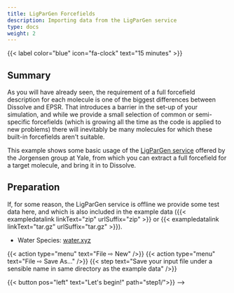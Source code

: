 ```yaml
---
title: LigParGen Forcefields
description: Importing data from the LigParGen service
type: docs
weight: 2
---
```


{{< label color="blue" icon="fa-clock" text="15 minutes" >}}

## Summary

As you will have already seen, the requirement of a full forcefield description for each molecule is one of the biggest differences between Dissolve and EPSR. That introduces a barrier in the set-up of your simulation, and while we provide a small selection of common or semi-specific forcefields (which is growing all the time as the code is applied to new problems) there will inevitably be many molecules for which these built-in forcefields aren't suitable.

This example shows some basic usage of the [LigParGen service](http://zarbi.chem.yale.edu/ligpargen/) offered by the Jorgensen group at Yale, from which you can extract a full forcefield for a target molecule, and bring it in to Dissolve.

## Preparation

If, for some reason, the LigParGen service is offline we provide some test data here, and which is also included in the example data ({{< exampledatalink linkText="zip" urlSuffix="zip" >}} or {{< exampledatalink linkText="tar.gz" urlSuffix="tar.gz" >}}).

- Water Species: [water.xyz](https://raw.githubusercontent.com/disorderedmaterials/dissolve/develop/examples/ligpargen/data/water.xyz)

{{< action type="menu" text="File &#8680; New" />}}
{{< action type="menu" text="File &#8680; Save As..." />}}
{{< step text="Save your input file under a sensible name in same directory as the example data" />}}

{{< button pos="left" text="Let's begin!" path="step1/">}} -->
